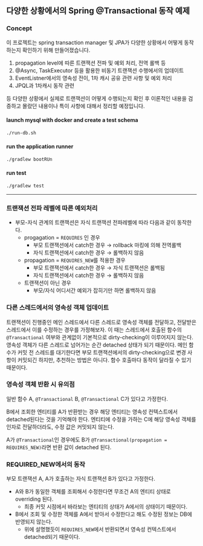 ## 다양한 상황에서의 Spring @Transactional 동작 예제

### Concept
이 프로젝트는 spring transaction manager 및 JPA가 다양한 상황에서 어떻게 동작하는지 확인하기 위해 만들어졌습니다.
1. propagation level에 따른 트랜잭션 전파 및 예외 처리, 전역 롤백 등
2. @Async, TaskExecutor 등을 활용한 비동기 트랜잭션 수행에서의 업데이트
3. EventListner에서의 영속성 전이, 1차 캐시 공유 관련 사항 및 예외 처리
4. JPQL과 1차캐시 동작 관련

등 다양한 상황에서 실제로 트랜잭션이 어떻게 수행되는지 확인 후 이론적인 내용을 검증하고
몰랐던 내용이나 특이 사항에 대해서 정리할 예정입니다.

#### launch mysql with docker and create a test schema
```bash
./run-db.sh
```

#### run the application runner
```bash
./gradlew bootRUn
```

#### run test
```bash
./gradlew test
```

---
### 트랜잭션 전파 레벨에 따른 예외처리

- 부모-자식 관계의 트랜잭션은 자식 트랜잭션 전파레벨에 따라 다음과 같이 동작한다.
    - progagation = `REQUIRES` 인 경우
        - 부모 트랜잭션에서 catch한 경우 → rollback 마킹에 의해 전역롤백
        - 자식 트랜잭션에서 catch한 경우 → 롤백하지 않음
    - propagation = `REQUIRES_NEW`를 적용한 경우
        - 부모 트랜잭션에서 catch한 경우 → 자식 트랜잭션은 롤백됨
        - 자식 트랜잭션에서 catch한 경우 → 롤백하지 않음
    - 트랜잭션이 아닌 경우
        - 부모/자식 어디서간 예외가 잡히기만 하면 롤백하지 않음

### 다른 스레드에서의 영속성 객체 업데이트

트랜잭션이 진행중인 메인 스레드에서 다른 스레드로 영속성 객체를 전달하고, 전달받은 스레드에서 이를 수정하는 경우를 가정해보자. 이 때는 스레드에서 호출된 함수의 `@Transactional` 여부와 관계없이 기본적으로 dirty-checking이 이루어지지 않는다. 영속성 객체가 다른 스레드로 넘어가는 순간 detached 상태가 되기 때문이다. 메인 함수가 커밋 전 스레드를 대기한다면 부모 트랜잭션에서의 dirty-checking으로 변경 사항이 커밋되긴 하지만, 추천하는 방법은 아니다. 함수 호출마다 동작이 달라질 수 있기 때문이다.

### 영속성 객체 반환 시 유의점

일반 함수 A, `@Transactional` B, `@Transactional` C가 있다고 가정한다.

B에서 조회한 엔티티를 A가 반환받는 경우 해당 엔티티는 영속성 컨텍스트에서 detached된다는 것을 기억해야 한다. 엔티티에 수정을 가하는 C에 해당 영속성 객체를 인자로 전달하더라도, 수정 값은 커밋되지 않는다.

A가 `@Transactional`인 경우에도 B가 `@Transactional(propagation = REQUIRES_NEW)`라면 반환 값이 detached 된다.

### REQUIRED_NEW에서의 동작

부모 트랜잭션 A, A가 호출하는 자식 트랜잭션 B가 있다고 가정한다.

- A와 B가 동일한 객체를 조회해서 수정한다면 무조건 A의 엔티티 상태로 overriding 된다.
    - 최종 커밋 시점에서 바라보는 엔티티의 상태가 A에서의 상태이기 때문이다.
- B에서 조회 및 수정한 객체를 A에서 받아서 수정한다고 해도 수정된 정보는 DB에 반영되지 않는다.
    - 위에 설명했듯이 `REQUIRES_NEW`에서 반환되면서 영속성 컨텍스트에서 detached되기 때문이다.
